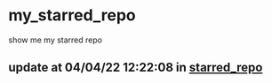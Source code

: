 # my_starred_repo
show me my starred repo

update at 04/04/22 12:22:08 in [starred_repo](./index.html)
---

